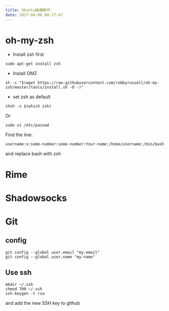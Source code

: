 ```yaml
---
title: Ubuntu裝機軟件
date: 2017-04-08 00:17:47
---
```


# oh-my-zsh
- Install zsh first
```
sudo apt-get install zsh
```
- Install OMZ
```
sh -c "$(wget https://raw.githubusercontent.com/robbyrussell/oh-my-zsh/master/tools/install.sh -O -)"
```
- set zsh as default
```
chsh -s $(which zsh)
```
Or
```
sudo vi /etc/passwd
```
Find the line:
```
username:x:some-number:some-number:Your-name:/home/username:/bin/bash
```
and replace bash with zsh

# Rime
# Shadowsocks
# Git
## config
```
git config --global user.email "my-email"
git config --global user.name "my-name"
```
## Use ssh
```
mkdir ~/.ssh
chmod 700 ~/.ssh
ssh-keygen -t rsa
```
and add the new SSH key to github

